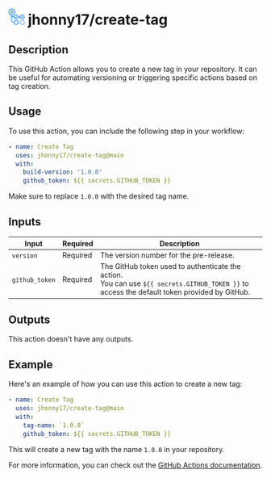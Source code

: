 # <img src="../assets/images/github-actions-logo.png" alt="github actions logo" style="height: 32px"  /> jhonny17/create-tag

## Description

This GitHub Action allows you to create a new tag in your repository. It can be useful for automating versioning or triggering specific actions based on tag creation.

## Usage

To use this action, you can include the following step in your workflow:

```yaml
- name: Create Tag
  uses: jhonny17/create-tag@main
  with:
    build-version: '1.0.0'
    github_token: ${{ secrets.GITHUB_TOKEN }}
```

Make sure to replace `1.0.0` with the desired tag name.

## Inputs

| Input          | Required | Description                                                                                                                                      |
| -------------- | -------- | ------------------------------------------------------------------------------------------------------------------------------------------------ |
| `version`      | Required | The version number for the pre-release.                                                                                                          |
| `github_token` | Required | The GitHub token used to authenticate the action.<br />You can use `${{ secrets.GITHUB_TOKEN }}` to access the default token provided by GitHub. |

## Outputs

This action doesn't have any outputs.

## Example

Here's an example of how you can use this action to create a new tag:

```yaml
- name: Create Tag
  uses: jhonny17/create-tag@main
  with:
    tag-name: `1.0.0`
    github_token: ${{ secrets.GITHUB_TOKEN }}
```

This will create a new tag with the name `1.0.0` in your repository.

For more information, you can check out the [GitHub Actions documentation](https://docs.github.com/en/actions).
